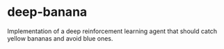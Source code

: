 # deep-banana
Implementation of a deep reinforcement learning agent that should catch yellow bananas and avoid blue ones.
